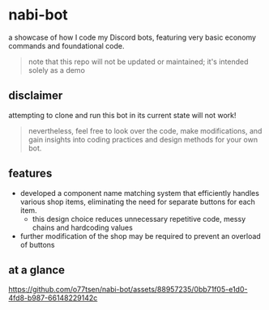 # nabi-bot
a showcase of how I code my Discord bots, featuring very basic economy commands and foundational code.
> note that this repo will not be updated or maintained; it's intended solely as a demo

## disclaimer
attempting to clone and run this bot in its current state will not work!
> nevertheless, feel free to look over the code, make modifications, and gain insights into coding practices and design methods for your own bot.

## features
- developed a component name matching system that efficiently handles various shop items, eliminating the need for separate buttons for each item.
    - this design choice reduces unnecessary repetitive code, messy chains and hardcoding values
- further modification of the shop may be required to prevent an overload of buttons

## at a glance

https://github.com/o77tsen/nabi-bot/assets/88957235/0bb71f05-e1d0-4fd8-b987-66148229142c

